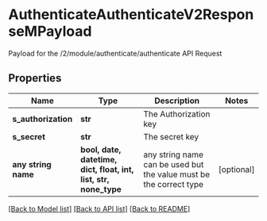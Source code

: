 # AuthenticateAuthenticateV2ResponseMPayload

Payload for the /2/module/authenticate/authenticate API Request

## Properties
Name | Type | Description | Notes
------------ | ------------- | ------------- | -------------
**s_authorization** | **str** | The Authorization key | 
**s_secret** | **str** | The secret key | 
**any string name** | **bool, date, datetime, dict, float, int, list, str, none_type** | any string name can be used but the value must be the correct type | [optional]

[[Back to Model list]](../README.md#documentation-for-models) [[Back to API list]](../README.md#documentation-for-api-endpoints) [[Back to README]](../README.md)


